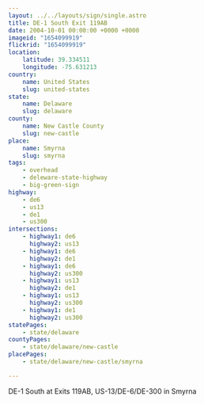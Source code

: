 ```yaml
---
layout: ../../layouts/sign/single.astro
title: DE-1 South Exit 119AB
date: 2004-10-01 00:00:00 +0000 +0000
imageid: "1654099919"
flickrid: "1654099919"
location:
    latitude: 39.334511
    longitude: -75.631213
country:
    name: United States
    slug: united-states
state:
    name: Delaware
    slug: delaware
county:
    name: New Castle County
    slug: new-castle
place:
    name: Smyrna
    slug: smyrna
tags:
    - overhead
    - deleware-state-highway
    - big-green-sign
highway:
    - de6
    - us13
    - de1
    - us300
intersections:
    - highway1: de6
      highway2: us13
    - highway1: de6
      highway2: de1
    - highway1: de6
      highway2: us300
    - highway1: us13
      highway2: de1
    - highway1: us13
      highway2: us300
    - highway1: de1
      highway2: us300
statePages:
    - state/delaware
countyPages:
    - state/delaware/new-castle
placePages:
    - state/delaware/new-castle/smyrna

---
```

DE-1 South at Exits 119AB, US-13/DE-6/DE-300 in Smyrna
